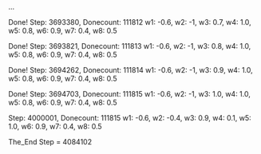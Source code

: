 ...

Done! Step: 3693380,
Donecount: 111812
w1: -0.6,
w2: -1,
w3: 0.7,
w4: 1.0,
w5: 0.8,
w6: 0.9,
w7: 0.4,
w8: 0.5


Done! Step: 3693821,
Donecount: 111813
w1: -0.6,
w2: -1,
w3: 0.8,
w4: 1.0,
w5: 0.8,
w6: 0.9,
w7: 0.4,
w8: 0.5


Done! Step: 3694262,
Donecount: 111814
w1: -0.6,
w2: -1,
w3: 0.9,
w4: 1.0,
w5: 0.8,
w6: 0.9,
w7: 0.4,
w8: 0.5


Done! Step: 3694703,
Donecount: 111815
w1: -0.6,
w2: -1,
w3: 1.0,
w4: 1.0,
w5: 0.8,
w6: 0.9,
w7: 0.4,
w8: 0.5


Step: 4000001,
Donecount: 111815
w1: -0.6,
w2: -0.4,
w3: 0.9,
w4: 0.1,
w5: 1.0,
w6: 0.9,
w7: 0.4,
w8: 0.5

The_End
Step = 4084102

